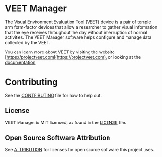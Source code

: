# VEET Manager
The Visual Environment Evaluation Tool (VEET) device is a pair of temple arm form-factor devices that allow a researcher to gather visual information that the eye receives throughout the day without interruption of normal activities. The VEET Manager software helps configure and manage data collected by the VEET.

You can learn more about VEET by visiting the website [https://projectveet.com](https://projectveet.com), or looking at the [documentation](/documentation/VEET%202.0%20Device%20Manual.pdf).

# Contributing
See the [CONTRIBUTING](CONTRIBUTING.md) file for how to help out.

## License
VEET Manager is MIT licensed, as found in the [LICENSE](LICENSE) file.


## Open Source Software Attribution
See [ATTRIBUTION](ATTRIBUTION.md) for licenses for open source software this project uses.
